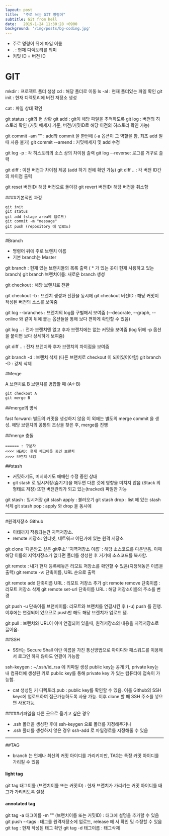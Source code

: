 ```yaml
---
layout: post
title:  "주로 쓰는 GIT 명령어"
subtitle: Git from hell
date:   2019-1-24 11:30:28 +0900
background: '/img/posts/bg-coding.jpg'
---
```


- 주로 명령어 뒤에 파일 이름
- . : 현재 디렉토리를 의미
- 커밋 ID = 버전 ID



# GIT

mkdir : 프로젝트 폴더 생성
cd : 해당 폴더로 이동
ls -al : 현재 폴더있는 파일 확인
git init : 현재 디렉토리에 버전 저장소 생성

cat : 파일 상태 확인

git status : git의 현 상황
git add : git이 해당 파일을 추적하도록
git log : 버전의 히스토리 확인 (커밋 메세지 기준, 버전/커밋ID로 해당 이전의 히스토리 확인 가능)

git commit -am "" : add와 commit 을 한번에
(-a 옵션이 그 역할을 함, 최초 add 일때 사용 불가)
git commit --amend : 커밋메세지 및 add 수정

git log -p : 각 히스토리의 소스 상의 차이점 출력
git log --reverse: 로그를 거꾸로 출력

git diff : 이전 버전과 차이점 제공 (add 하기 전에 확인 가능)
git diff .. : 각 버전 ID간의 차이점 출력

git reset 버전ID: 해당 버전으로 돌아감
git revert 버전ID: 해당 버전을 취소함

####기본적인 과정

~~~
git init
git status
git add (stage area에 업로드)
git commit -m "message"
git push (repository 에 업로드)
~~~

---------------------------------------------------


#Branch

- 명령어 뒤에 주로 브랜치 이름
- 기본 branch는 Master

git branch : 현재 있는 브랜치들의 목록 출력 ( * 가 있는 곳이 현재 사용하고 있는 branch)
git branch 브랜치이름: 새로운 branch 생성

git checkout : 해당 브랜치로 전환

git checkout -b : 브랜치 생성과 전환을 동시에
git checkout 버전ID : 해당 커밋이 작성된 버전의 소스를 보여줌

git log --branches : 브랜치의 log를 구별해서 보여줌 (--decorate, --graph, --online 와 같이 뒤에 붙는 옵션들을 통해 보다 편하게 확인할 수 있음)

git log .. : 전자 브랜치엔 없고 후자 브랜치에는 없는 커밋을 보여줌 (log 뒤에 -p 옵션을 붙이면 보다 상세하게 보여줌)

git diff .. : 전자 브랜치와 후자 브랜치의 차이점을 보여줌

git branch -d : 브랜치 삭제 (다른 브랜치로 checkout 이 되어있어야함)
git branch -D : 강제 삭제

#Merge

A 브랜치로 B 브랜치를 병합할 때 (A<-B)

~~~
git checkout A
git merge B
~~~

##merge의 방식

fast forward: 별도의 커밋을 생성하지 않음
이 외에는 별도의 merge commit 을 생성. 해당 브랜치의 공통의 조상을 찾은 후, merge를 진행

##merge 충돌

~~~
====== : 구분자
<<<< HEAD: 현재 체크아웃 중인 브랜치
>>>> 브랜치 네임
~~~

##stash
- 커밋하기도, 머지하기도 애매한 수정 중인 상태
- git stash 로 임시저장(숨기기)을 해두면 다른 것에 영향을 미치지 않음 (Stack 의 형태로 저장) 또한 버전관리가 되고 있는(tracked) 파일만 가능

git stash : 임시저장
git stash apply : 불러오기
git stash drop : list 에 있는 stash 삭제
git stash pop : apply 와 drop 을 동시에

-------------------------------------------------

#원격저장소 Github
- 이태까지 작용되는건 지역저장소.
- remote 저장소: 인터넷, 네트워크 어딘가에 있는 원격 저장소

git clone '다운받고 싶은 git주소' '지역저장소 이름' : 해당 소스코드를 다운받음. 이때 해당 이름의 지역저장소가 없다면 폴더를 생성한 후 거기에 소스코드를 복사함.

git remote : 내가 현재 등록해놓은 리모트 저장소를 확인할 수 있음(지정해놓은 이름을 출력)
git remote -v: 단축이름, URL 순으로 출력

git remote add 단축이름 URL : 리모트 저장소 추가
git remote remove 단축이름 : 리모트 저장소 삭제
git remote set-url 단축이름 URL : 해당 저장소이름의 주소를 변경

git push -u 단축이름 브랜치이름: 리모트와 브랜치를 연결시킨 후 (-u) push 를 진행. 이후에는 연결되어 있으므로 push만 해도 해당 브랜치가 업로드 됌.

git pull : 브랜치와 URL이 이미 연결되어 있을때, 원격저장소의 내용을 지역저장소로 끌어옴.

##SSH
- SSH는 Secure Shall 이란 이름을 가진 통신방법으로 아이디와 패스워드를 이용해서 로그인 하지 않아도 연결이 가능함

ssh-keygen : ~/.ssh/id_rsa 에 키파일 생성
public key는 공개 키, private key는 내 컴퓨터에 생성된 키로 public key를 통해 private key 가 있는 컴퓨터에 접속이 가능함.

- cat 생성된 키 디렉토리.pub : public key를 확인할 수 있음. 이를 Github의 SSH keys에 업로드하여 접근가능하도록 사용 가능. 이후 clone 할 때 SSH 주소를 넣으면 사용가능.

#####키파일을 다른 곳으로 옮기고 싶은 경우
- .ssh 폴더을 생성한 후에 ssh-keygen 으로 폴더를 지정해주거나
- .ssh 폴더를 생성하지 않은 경우 ssh-add 로 파일경로를 지정해줄 수 있음

-------------------------------------------------

##TAG
- branch 는 언제나 최신의 커밋 아이디를 가리키지만, TAG는 특정 커밋 아이디를 가리킬 수 있음

#### light tag
git tag 태그이름 (브랜치이름 또는 커밋ID) : 현재 브랜치가 가리키는 커밋 아이디를 태그가 가리키도록 설정

#### annotated tag
git tag -a 태그이름 -m "" (브랜치이름 또는 커밋ID) : 태그에 설명을 추가할 수 있음
git push --tags : 태그를 원격저장소에 업로드, release 에 서 확인 및 수정할 수 있음
git tag : 현재 작성된 태그 확인
git tag -d 태그이름 : 태그삭제

